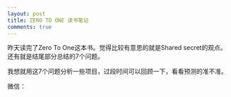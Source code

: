 ```yaml
---
layout: post
title: ZERO TO ONE 读书笔记
comments: true
---
```

昨天读完了Zero To One这本书。觉得比较有意思的就是Shared secret的观点。还有就是结尾部分总结的7个问题。

我想就用这7个问题分析一些项目，过段时间可以回顾一下，看看预测的准不准。

微信：
